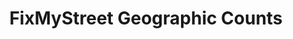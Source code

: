 ---
schema: default
title: FixMyStreet Geographic Counts
organization: mySociety
notes: >-
  Counts of FMS reports by LSOA and LAD, Month, Year and All Time, and broken
  down by various levels of meta-categories. 
resources:
  - name: View on GitHub
    url: 'https://github.com/mysociety/fms_geographic_data'
    format: website
  - name: Download from Github
    url: 'https://github.com/mysociety/fms_geographic_data/archive/master.zip'
    format: zip
  - name: FixMyStreet Data Release Documentation
    url: 'https://docs.google.com/document/d/1caU_2Fh8tkhbw8Lw54ho5iCb248EnRz1v_O6ah_H7KU/edit#heading=h.2qy3r7t6u34b'
    format: gdoc
  - name: Meta category lookup
    url: 'https://github.com/mysociety/fms_meta_categories'
    format: csv
license: ''
category:
  - geodata
  - united-kingdom
  - fixmystreet
maintainer: Research Team
maintainer_email: alex.parsons@mysociety.org
last_modified: ''
---